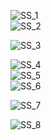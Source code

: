 ![SS_1](https://github.com/user-attachments/assets/d78db6ed-1709-4ec0-a5b9-7003ed0d1fa2)<br>
![SS_2](https://github.com/user-attachments/assets/d9a78342-fd94-4afd-9f08-03b956ba738b)<br>

![SS_3](https://github.com/user-attachments/assets/2edaea42-3e2a-46c8-823d-5ce5e46a48ef)<br>

![SS_4](https://github.com/user-attachments/assets/ca44fe96-bd0a-45b0-a944-26446ed55dd7)<br>
![SS_5](https://github.com/user-attachments/assets/da09e81b-fe6a-448f-996c-4a12fddc6187)<br>
![SS_6](https://github.com/user-attachments/assets/462e7a6e-c63b-47d8-b02d-7e42667a2040)<br>

![SS_7](https://github.com/user-attachments/assets/fe420549-950d-434c-a29b-23d140a4dd73)<br>

![SS_8](https://github.com/user-attachments/assets/783f7f4c-8db1-42d5-8025-5b9814b48263)
